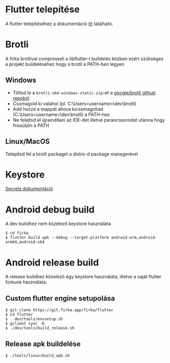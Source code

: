 # Flutter telepítése

A flutter telepítéséhez a dokumentáció [itt](https://docs.flutter.dev/get-started/install) található.

# Brotli

A firka brotlival compresseli a libflutter-t buildelés közben ezért szükséges a projekt
buildeléséhez hogy a brotli a PATH-ben legyen

## Windows
- Töltsd le a `brotli-x64-windows-static.zip`-et a [google/brotli github repoból](https://github.com/google/brotli/releases/latest)
- Csomagold ki valahol (pl. C:\Users\<username>\dev\brotli)
- Add hozzá a mappát ahova kicsomagoltad (C:\Users\<username>\dev\brotli) a PATH-hez
- Ne felejtsd el újraindítani az IDE-det illetve parancssorodat utánna hogy frissúljön a PATH

## Linux/MacOS
Telepítsd fel a brotli packaget a distro-d package managerével

# Keystore

[Secrets dokumentáció](secrets/README.md)

# Android debug build

A dev buildhez nem közelező keystore használata
```shell
$ cd firka
$ flutter build apk --debug --target-platform android-arm,android-arm64,android-x64
```

# Android release build

A release buildhez közelező egy keystore használata, illetve a saját flutter forkunk használata.

## Custom flutter engine setupolása

```shell
$ git clone https://git.firka.app/firka/flutter
$ cd flutter
$ . dev/tools/envsetup.sh
$ gclient sync -D
$ ./dev/tools/build_release.sh
```

## Release apk buildelése

```shell
$ ./tools/linux/build_apk.sh
```
